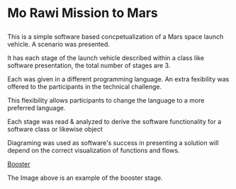 # <p>Mo Rawi Mission to Mars</p>
<p>This is a simple software based concpetualization of a Mars space launch vehicle. A scenario was presented.</p>
<p>It has each stage of the launch vehicle described within a class like software presentation, the total number of stages are 3.</p> 
<p>Each was given in a different programming language. An extra fexibility was offered to the participants in the technical challenge.</p> 
<p>This flexibility allows participants to change the language to a more preferred language.</p>
 
<p>Each stage was read & analyzed to derive the software functionality for a software class or likewise object</p>
<p>Diagraming was used as software's success in presenting a solution will depend on the correct visualization of functions and flows.</p>
<p><a href="This is a general diagram with focus on the booster stage" target="Mars-Stages-Diagram-Booster.jpeg">Booster</a></p>
<p>The Image above is an example of the booster stage.</p> 
